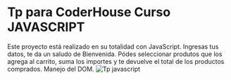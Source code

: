# Tp para CoderHouse Curso JAVASCRIPT
Este proyecto está realizado en su totalidad con JavaScript.
Ingresas tus datos, te da un saludo de Bienvenida.
Pódes seleccionar produtos que los agrega al carrito, suma los importes y te devuelve el total de los productos comprados.
Manejo del DOM.
![Tp javascript](https://res.cloudinary.com/dtgaqvham/image/upload/v1700923691/javaScripOnly_hbarzg.png)

